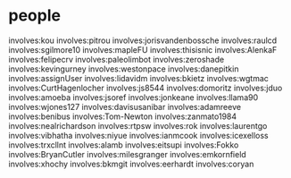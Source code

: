 # people

involves:kou
involves:pitrou
involves:jorisvandenbossche
involves:raulcd
involves:sgilmore10
involves:mapleFU
involves:thisisnic
involves:AlenkaF
involves:felipecrv
involves:paleolimbot
involves:zeroshade
involves:kevingurney
involves:westonpace
involves:danepitkin
involves:assignUser
involves:lidavidm
involves:bkietz
involves:wgtmac
involves:CurtHagenlocher
involves:js8544
involves:domoritz
involves:jduo
involves:amoeba
involves:jsoref
involves:jonkeane
involves:llama90
involves:wjones127
involves:davisusanibar
involves:adamreeve
involves:benibus
involves:Tom-Newton
involves:zanmato1984
involves:nealrichardson
involves:rtpsw
involves:rok
involves:laurentgo
involves:vibhatha
involves:niyue
involves:ianmcook
involves:icexelloss
involves:trxcllnt
involves:alamb
involves:eitsupi
involves:Fokko
involves:BryanCutler
involves:milesgranger
involves:emkornfield
involves:xhochy
involves:bkmgit
involves:eerhardt
involves:coryan
